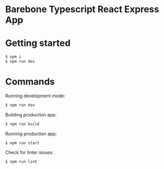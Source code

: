 # Barebone Typescript React Express App

# Getting started

```bash
$ npm i
$ npm run dev
```

# Commands

Running development mode:

```bash
$ npm run dev
```

Building production app:

```bash
$ npm run build
```

Running production app:

```bash
$ npm run start
```

Check for linter issues:

```bash
$ npm run lint
```
